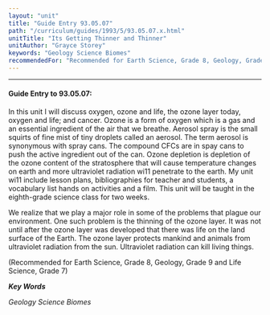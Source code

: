```yaml
---
layout: "unit"
title: "Guide Entry 93.05.07"
path: "/curriculum/guides/1993/5/93.05.07.x.html"
unitTitle: "Its Getting Thinner and Thinner"
unitAuthor: "Grayce Storey"
keywords: "Geology Science Biomes"
recommendedFor: "Recommended for Earth Science, Grade 8, Geology, Grade 9 and Life Science, Grade 7"
---
```

<body>
<hr/>
<h4>
Guide Entry to 93.05.07:
</h4>
In this unit I will discuss oxygen, ozone and life, the ozone layer today, oxygen and life; and cancer. Ozone is a form of oxygen which is a gas and an essential ingredient of the air that we breathe. Aerosol spray is the small squirts of fine mist of tiny droplets called an aerosol. The term aerosol is synonymous with spray cans. The compound CFCs are in spay cans to push the active ingredient out of the can. Ozone depletion is depletion of the ozone content of the stratosphere that will cause temperature changes on earth and more ultraviolet radiation wi11 penetrate to the earth. My unit wi11 include lesson plans, bibliographies for teacher and students, a vocabulary list hands on activities and a film. This unit will be taught in the eighth-grade science class for two weeks.
<p>
We realize that we play a major role in some of the problems that plague our environment. One such problem is the thinning of the ozone layer. It was not until after the ozone layer was developed that there was life on the land surface of the Earth. The ozone layer protects mankind and animals from ultraviolet radiation from the sun. Ultraviolet radiation can kill living things.
</p>
<p>
(Recommended for Earth Science, Grade 8, Geology, Grade 9 and Life Science, Grade 7)
</p>
<p>
<b>
<i>
Key Words
</i>
</b>
<br/>
</p>
<p>
<i>
Geology Science Biomes
</i>
</p>
</body>